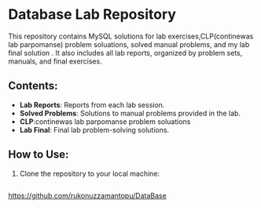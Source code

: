 # Database Lab Repository

This repository contains MySQL solutions for lab exercises,CLP(continewas lab parpomanse) problem soluations, solved manual problems, and my lab final solution . It also includes all lab reports, organized by problem sets, manuals, and final exercises.

## Contents:
- **Lab Reports**: Reports from each lab session.
- **Solved Problems**: Solutions to manual problems provided in the lab.
- **CLP**:continewas lab parpomanse problem soluations
- **Lab Final**: Final lab problem-solving  solutions.

## How to Use:
1. Clone the repository to your local machine:
   ```bash
https://github.com/rukonuzzamantopu/DataBase
